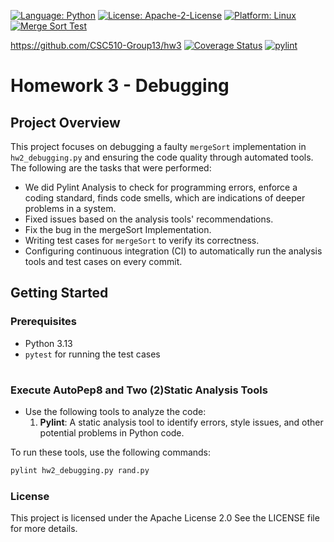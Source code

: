 [![Language: Python](https://img.shields.io/badge/Language-Python-blue.svg)](https://www.python.org/)
[![License: Apache-2-License](https://img.shields.io/badge/Licence-Apache--2--Licence-green.svg)](https://www.apache.org/licenses/LICENSE-2.0)
[![Platform: Linux](https://img.shields.io/badge/Platform-Linux-yellow.svg)](https://www.linux.org/)
[![Merge Sort Test](https://github.com/CSC510-Group13/hw3/actions/workflows/test.yml/badge.svg)](https://github.com/CSC510-Group13/hw3/actions/workflows/test.yml)


https://github.com/CSC510-Group13/hw3
[![Coverage Status](https://coveralls.io/repos/github.com/CSC510-Group13/hw3/badge.svg?branch=main)](https://coveralls.io/github/CSC510-Group13/hw3/?branch=main)
[![pylint](https://img.shields.io/badge/PyLint-10.00-brightgreen?logo=python&logoColor=white)](https://SC510-Group13/hw3/actions/runs/)

# Homework 3 - Debugging

## Project Overview
This project focuses on debugging a faulty `mergeSort` implementation in `hw2_debugging.py` and ensuring the code quality through automated tools. 
The following are the tasks that were performed:
- We did Pylint Analysis to check for programming errors, enforce a coding standard, finds code smells, which are indications of deeper problems in a system.
- Fixed issues based on the analysis tools' recommendations.
- Fix the bug in the mergeSort Implementation.  
- Writing test cases for `mergeSort` to verify its correctness.
- Configuring continuous integration (CI) to automatically run the analysis tools and test cases on every commit.


## Getting Started

### Prerequisites

- Python 3.13
- `pytest` for running the test cases

#

### Execute AutoPep8 and Two (2)Static Analysis Tools
- Use the following tools to analyze the code:
  1. **Pylint**: A static analysis tool to identify errors, style issues, and other potential problems in Python code.
  
To run these tools, use the following commands:
```bash
pylint hw2_debugging.py rand.py
```
### License
This project is licensed under the Apache License 2.0 See the LICENSE file for more details.
